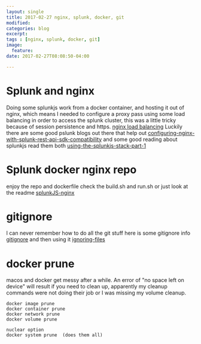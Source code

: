 ```yaml
---
layout: single
title: 2017-02-27 nginx, splunk, docker, git
modified:
categories: blog
excerpt:
tags : [nginx, splunk, docker, git]
image:
  feature:
date: 2017-02-27T08:08:50-04:00

---
```


# Splunk and nginx
Doing some splunkjs work from a docker container, and hosting it out of nginx, which means I needed to configure a proxy pass using some load balancing in order to access the splunk cluster, this was a little tricky because of session persistence and https. [nginx load balancing]( http://nginx.org/en/docs/http/load_balancing.html  "nginx load balancing") Luckily there are some good pslunk blogs out there that help out  [configuring-nginx-with-splunk-rest-api-sdk-compatibility](http://blogs.splunk.com/2016/05/25/configuring-nginx-with-splunk-rest-api-sdk-compatibility/ "configuring-nginx-with-splunk-rest-api-sdk-compatibility")  and some good reading about splunkjs read them both [using-the-splunkjs-stack-part-1](http://blogs.splunk.com/2015/09/17/using-the-splunkjs-stack-part-1/ "using-the-splunkjs-stack-part-1")      

# Splunk docker nginx repo
enjoy the repo  and dockerfile check the build.sh and run.sh or just look at the readme [splunkJS-nginx](https://github.com/ridingintraffic/splunkJS-nginx
 "splunkJS-nginx")

# gitignore
I can never remember how to do all the git stuff   here is some gitignore info [gitignore](https://github.com/github/gitignore "gitignore")  and then using it  [ignoring-files](https://help.github.com/articles/ignoring-files/ "ignoring-files")

# docker prune
macos and docker get messy after a while.  An error of "no space left on device" will result if you need to clean up,   apparently my cleanup commands were not doing their job or I was missing my volume cleanup. 
```
docker image prune
docker container prune
docker network prune
docker volume prune 

nuclear option
docker system prune  (does them all)
```